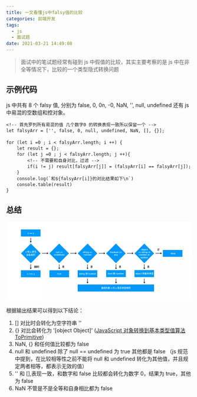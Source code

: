```yaml
---
title: 一文看懂js中falsy值的比较
categories: 前端开发
tags:
  - js
  - 面试题
date: 2021-03-21 14:49:08
---
```


> 面试中的笔试题经常有碰到 js 中假值的比较，其实主要考察的是 js 中在非全等情况下，比较的一个类型隐式转换问题

## 示例代码

js 中共有 8 个 falsy 值, 分别为 false, 0, 0n, -0, NaN, '', null, undefined 还有 js 中易混的空数组和控对象。

```
<!-- 首先罗列所有易混的值 几个数字0 的转换表现一致所以保留一个 -->
let falsyArr = ['', false, 0, null, undefined, NaN, [], {}];

for (let i =0 ; i < falsyArr.length; i ++) {
    let result = {};
    for (let j =0 ; j < falsyArr.length; j ++){
        <!-- 不需要和自身对比，过滤 -->
        if(i != j) result[falsyArr[j]] = (falsyArr[i] == falsyArr[j]);
    }
    console.log(`和${falsyArr[i]}的对比结果如下\n`)
    console.table(result)
}

```

## 总结

![图片来自掘金小册-前端面试之道](/img/对比流程图.webp)

根据输出结果可以得到以下结论：

1. [] 对比时会转化为空字符串 ''
2. {} 对比会转化为 '[object Object]' ([JavaScript 对象转换到基本类型值算法 ToPrimitive](https://juejin.cn/post/6844903555548053511))
3. NaN, {} 和任何值比较都为 false
4. null 和 undefined 除了 null == undefined 为 true 其他都是 false （js 规范中提到，在比较相等性之前不能将 null 和 undefined 转化为其他值，并且规定两者相等，都表示无效的值）
5. '' 和 [],表现一致，和数字和 false 比较都会转化为数字 0，结果为 true，其他为 false
6. NaN 不管是不是全等和自身相比都为 false
